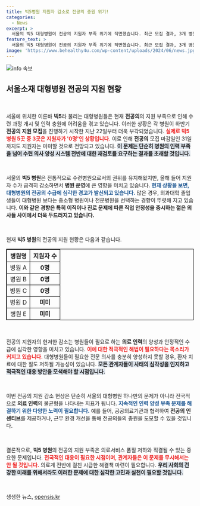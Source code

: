 ```yaml
---
title: 빅5병원 지원자 감소로 전공의 충원 위기!
categories:
  - News
excerpt: >
  서울의 빅5 대형병원이 전공의 지원자 부족 위기에 직면했습니다. 최근 모집 결과, 3개 병원은 지원자가 0명으로 충원 차질이 불가피해 보입니다. 과연 이 의료계의 위기를 어떻게 해결할까요?
feature_text: >
  서울의 빅5 대형병원이 전공의 지원자 부족 위기에 직면했습니다. 최근 모집 결과, 3개 병원은 지원자가 0명으로 충원 차질이 불가피해 보입니다. 과연 이 의료계의 위기를 어떻게 해결할까요?
image: 'https://www.behealthy4u.com/wp-content/uploads/2024/06/news.jpg'
---
```


<p><img src="https://www.behealthy4u.com/wp-content/uploads/2024/06/news.jpg" alt="info 속보" /></p>

<h2 data-ke-size="size26">서울소재 대형병원 전공의 지원 현황</h2>

<p data-ke-size="size16">&nbsp;</p> 

<p>서울에 위치한 이른바 <b>빅5</b>라 불리는 대형병원들은 현재 <b>전공의</b>의 지원 부족으로 인해 수련 과정 개시 및 인력 충원에 어려움을 겪고 있습니다. 이러한 상황은 각 병원이 하반기 <b>전공의 지원 모집</b>을 진행하기 시작한 지난 22일부터 더욱 부각되었습니다. <b><span style="color: #ee2323;">실제로 빅5 병원 5곳 중 3곳은 지원자가 '0명'인 상황입니다.</span></b> 이로 인해 <b>전공의</b> 모집 마감일인 31일까지도 지원자는 미미할 것으로 전망되고 있습니다. <b><span style="background-color: #21538527;">이 문제는 단순히 병원의 인력 부족을 넘어 수련 의사 양성 시스템 전반에 대한 재검토를 요구하는 결과를 초래할 것입니다.</span></b></p></p>

<p data-ke-size="size16">&nbsp;</p>

<p>서울의 <b>빅5 병원</b>은 전통적으로 수련병원으로서의 권위를 유지해왔지만, 올해 들어 지원자 수가 급격히 감소하면서 <b>병원 운영</b>에 큰 영향을 미치고 있습니다. <b><span style="color: #1a5490;">현재 상황을 보면, 대형병원의 전공의 수급에 심각한 경고가 발신되고 있습니다.</span></b> 많은 경우, 의과대학 졸업생들이 대형병원 보다는 중소형 병원이나 전문병원을 선택하는 경향이 뚜렷해 지고 있습니다. <b>이와 같은 경향은 특히 이직이나 진로 문제에 따른 직업 안정성을 중시하는 젊은 의사들 사이에서 더욱 두드러지고 있습니다.</b></p>

<p data-ke-size="size16">&nbsp;</p>

<p>현재 <b>빅5 병원</b>의 전공의 지원 현황은 다음과 같습니다.</p>

<table style="width: 100%; border-collapse: collapse; border: 1px solid black;">
  <thead>
    <tr>
      <th style="text-align: center; border: 1px solid black;">병원명</th>
      <th style="text-align: center; border: 1px solid black;">지원자 수</th>
    </tr>
  </thead>
  <tbody>
    <tr>
      <td style="text-align: center; border: 1px solid black;">병원 A</td>
      <td style="text-align: center; border: 1px solid black;"><b>0명</b></td>
    </tr>
    <tr>
      <td style="text-align: center; border: 1px solid black;">병원 B</td>
      <td style="text-align: center; border: 1px solid black;"><b>0명</b></td>
    </tr>
    <tr>
      <td style="text-align: center; border: 1px solid black;">병원 C</td>
      <td style="text-align: center; border: 1px solid black;"><b>0명</b></td>
    </tr>
    <tr>
      <td style="text-align: center; border: 1px solid black;">병원 D</td>
      <td style="text-align: center; border: 1px solid black;"><b>미미</b></td>
    </tr>
    <tr>
      <td style="text-align: center; border: 1px solid black;">병원 E</td>
      <td style="text-align: center; border: 1px solid black;"><b>미미</b></td>
    </tr>
  </tbody>
</table>

<p data-ke-size="size16">&nbsp;</p>

<p>전공의 지원자의 현저한 감소는 병원들이 필요로 하는 <b>의료 인력</b>의 양성과 안정적인 수급에 심각한 영향을 미치고 있습니다. <b><span style="color: #ee2323;">이에 대한 적극적인 해법이 필요하다는 목소리가 커지고 있습니다.</span></b> 대형병원들이 필요한 전문 의사를 충분히 양성하지 못할 경우, 환자 치료에 대한 질도 저하될 가능성이 있습니다. <b><span style="background-color: #21538527;">모든 관계자들이 사태의 심각성을 인지하고 적극적인 대응 방안을 모색해야 할 시점입니다.</span></b> </p>

<p data-ke-size="size16">&nbsp;</p>

<p>이번 전공의 지원 감소 현상은 단순히 서울의 대형병원 하나만의 문제가 아니라 전국적으로 <b>의료 인력</b>의 불균형을 나타내는 지표가 됩니다. <b><span style="color: #1a5490;">지속적인 인력 양성 부족 문제를 해결하기 위한 다양한 노력이 필요합니다.</span></b> 예를 들어, 공공의료기관과 협력하여 <b>전공의 인센티브</b>를 제공하거나, 근무 환경 개선을 통해 전공의들의 충원을 도모할 수 있을 것입니다. </p>

<p data-ke-size="size16">&nbsp;</p>

<p>결론적으로, <b>빅5 병원</b>의 전공의 지원 부족은 의료서비스 품질 저하와 직결될 수 있는 중요한 문제입니다. <b><span style="color: #ee2323;">전국적인 대응이 필요한 시점이며, 관계자들은 이 문제를 무시해서는 안 될 것입니다.</span></b> 의료계 전반에 걸친 시급한 해결책 마련이 필요합니다. <b><span style="background-color: #21538527;">우리 사회의 건강한 미래를 위해서라도 이러한 문제에 대한 심각한 고민과 실천이 필요할 것입니다.</span></b> </p>

<p data-ke-size="size16">&nbsp;</p>
생생한 뉴스, <a href="https://opensis.kr" rel="dofollow">opensis.kr</a>


